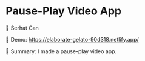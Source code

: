 # Pause-Play Video App

🔵 Serhat Can

🔵 Demo: https://elaborate-gelato-90d318.netlify.app/

🔵 Summary: I made a pause-play video app.
